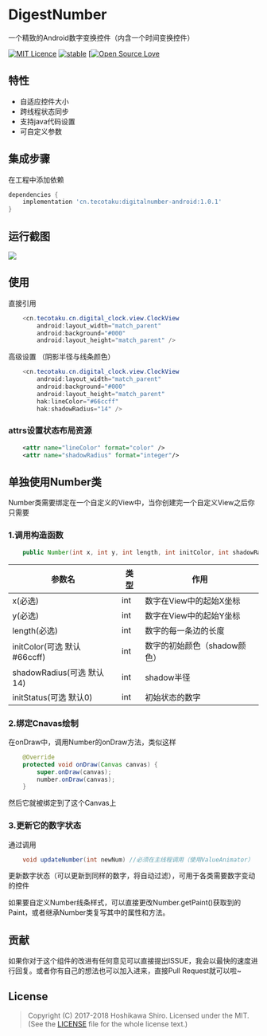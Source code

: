 # DigestNumber
一个精致的Android数字变换控件（内含一个时间变换控件）

[![MIT Licence](https://badges.frapsoft.com/os/mit/mit.svg?v=103)](https://opensource.org/licenses/mit-license.php)
[![stable](http://badges.github.io/stability-badges/dist/stable.svg)](http://github.com/badges/stability-badges)
[[![Open Source Love](https://badges.frapsoft.com/os/v1/open-source.svg?v=103)](https://github.com/ellerbrock/open-source-badge/)

## 特性

* 自适应控件大小
* 跨线程状态同步
* 支持java代码设置
* 可自定义参数

## 集成步骤

在工程中添加依赖

```groovy
dependencies {
    implementation 'cn.tecotaku:digitalnumber-android:1.0.1'
}
```

## 运行截图
![](https://github.com/SinoReimu/DigitalNumber-android/blob/master/screenshot/screen.gif)

## 使用

直接引用

```java
    <cn.tecotaku.cn.digital_clock.view.ClockView
        android:layout_width="match_parent"
        android:background="#000"
        android:layout_height="match_parent" />
```
高级设置 （阴影半径与线条颜色）
```java
    <cn.tecotaku.cn.digital_clock.view.ClockView
        android:layout_width="match_parent"
        android:background="#000"
        android:layout_height="match_parent"
        hak:lineColor="#66ccff"
        hak:shadowRadius="14" />
```

### attrs设置状态布局资源


```xml
    <attr name="lineColor" format="color" />
    <attr name="shadowRadius" format="integer"/>
```

## 单独使用Number类
Number类需要绑定在一个自定义的View中，当你创建完一个自定义View之后你只需要
### 1.调用构造函数
```java
    public Number(int x, int y, int length, int initColor, int shadowRadius,int initStatus)
```
参数名 | 类型 | 作用
------------ | ------------- | ------------
x(必选) | int | 数字在View中的起始X坐标
y(必选) | int | 数字在View中的起始Y坐标
length(必选) | int | 数字的每一条边的长度 |
initColor(可选 默认#66ccff) | int | 数字的初始颜色（shadow颜色）
shadowRadius(可选 默认14) | int | shadow半径
initStatus(可选 默认0) | int | 初始状态的数字

### 2.绑定Cnavas绘制
在onDraw中，调用Number的onDraw方法，类似这样
```java
    @Override
    protected void onDraw(Canvas canvas) {
        super.onDraw(canvas);
        number.onDraw(canvas);
    }
```
然后它就被绑定到了这个Canvas上

### 3.更新它的数字状态
通过调用
```java
    void updateNumber(int newNum) //必须在主线程调用（使用ValueAnimator）
```
更新数字状态（可以更新到同样的数字，将自动过滤），可用于各类需要数字变动的控件

如果要自定义Number线条样式，可以直接更改Number.getPaint()获取到的Paint，或者继承Number类复写其中的属性和方法。

## 贡献
如果你对于这个组件的改进有任何意见可以直接提出ISSUE，我会以最快的速度进行回复。或者你有自己的想法也可以加入进来，直接Pull Request就可以啦~

## License
> Copyright (C) 2017-2018 Hoshikawa Shiro.
> Licensed under the MIT.
> (See the [LICENSE](https://github.com/SinoReimu/DigitalNumber-android/blob/master/LICENSE) file for the whole license text.)
